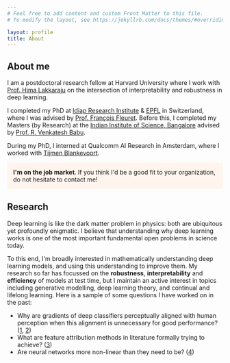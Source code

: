 ```yaml
---
# Feel free to add content and custom Front Matter to this file.
# To modify the layout, see https://jekyllrb.com/docs/themes/#overriding-theme-defaults

layout: profile
title: About
---
```


## About me

I am a postdoctoral research fellow at Harvard University where I work with [Prof. Hima Lakkaraju](https://himalakkaraju.github.io/) on the intersection of interpretability and robustness in deep learning.

I completed my PhD at [Idiap Research Institute](http://www.idiap.ch/en) & [EPFL](http://epfl.ch/) in Switzerland, where I was advised by [Prof. François Fleuret](https://www.idiap.ch/~fleuret/). Before this, I completed my Masters (by Research) at the [Indian Institute of Science, Bangalore](http://www.iisc.ac.in/) advised by [Prof. R. Venkatesh Babu](http://cds.iisc.ac.in/faculty/venky/).

During my PhD, I interned at Qualcomm AI Research in Amsterdam, where I worked with [Tijmen Blankevoort](https://www.linkedin.com/in/tijmen-blankevoort-a5633a24/).

<p style="border-width:2px; border-style:none; background-color:seashell; padding: 1em;">
<b>I'm on the job market</b>. If you think I'd be a good fit to your organization, do not hesitate to contact me!
</p>

## Research

Deep learning is like the dark matter problem in physics: both are ubiquitous yet profoundly enigmatic. I believe that understanding why deep learning works is one of the most important fundamental open problems in science today.

To this end, I'm broadly interested in mathematically understanding deep learning models, and using this understanding to improve them. My research so far has focussed on the **robustness**, **interpretability** and **efficiency** of models at test time, but I maintain an active interest in topics including generative modelling, deep learning theory, and continual and lifelong learning. Here is a sample of some questions I have worked on in the past:
- Why are gradients of deep classifiers perceptually aligned with human perception when this alignment is unnecessary for good performance? ([1](https://openreview.net/forum?id=dYeAHXnpWJ4), [2](https://arxiv.org/abs/2305.19101))  
- What are feature attribution methods in literature formally trying to achieve? ([3](https://arxiv.org/abs/2206.01254))
- Are neural networks more non-linear than they need to be? ([4](https://arxiv.org/abs/2206.07144)) 

[//]: # (**Research interests**: interpretability, robustness, model efficiency, generative modelling, theory of deep learning, continual and lifelong learning)



